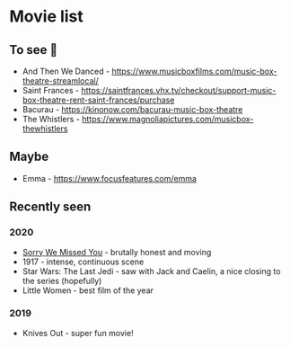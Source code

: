 # Movie list

## To see 👀
* And Then We Danced - https://www.musicboxfilms.com/music-box-theatre-streamlocal/
* Saint Frances - https://saintfrances.vhx.tv/checkout/support-music-box-theatre-rent-saint-frances/purchase
* Bacurau - https://kinonow.com/bacurau-music-box-theatre
* The Whistlers - https://www.magnoliapictures.com/musicbox-thewhistlers

## Maybe
* Emma - https://www.focusfeatures.com/emma

## Recently seen
### 2020
* [Sorry We Missed You](https://kinonow.com/sorry-we-missed-you-music-box-theatre) - brutally honest and moving
* 1917 - intense, continuous scene
* Star Wars: The Last Jedi - saw with Jack and Caelin, a nice closing to the series (hopefully)
* Little Women - best film of the year
### 2019
* Knives Out - super fun movie!
